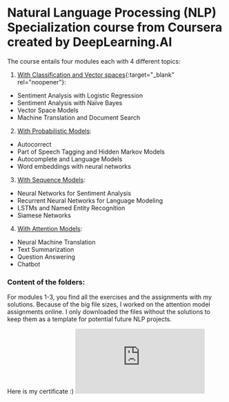 # Natural Language Processing (NLP) Specialization course from Coursera created by DeepLearning.AI

The course entails four modules each with 4 different topics:

1. [With Classification and Vector spaces](https://www.coursera.org/learn/classification-vector-spaces-in-nlp?specialization=natural-language-processing){:target="_blank" rel="noopener"}:
+ Sentiment Analysis with Logistic Regression
+ Sentiment Analysis with Naïve Bayes
+ Vector Space Models
+ Machine Translation and Document Search

2. [With Probabilistic Models](https://www.coursera.org/learn/probabilistic-models-in-nlp#syllabus):
+ Autocorrect
+ Part of Speech Tagging and Hidden Markov Models
+ Autocomplete and Language Models
+ Word embeddings with neural networks

3. [With Sequence Models](https://www.coursera.org/learn/sequence-models-in-nlp#syllabus):
+ Neural Networks for Sentiment Analysis
+ Recurrent Neural Networks for Language Modeling
+ LSTMs and Named Entity Recognition
+ Siamese Networks

4. [With Attention Models](https://www.coursera.org/learn/attention-models-in-nlp#syllabus):
+ Neural Machine Translation
+ Text Summarization
+ Question Answering
+ Chatbot

### Content of the folders:
For modules 1-3, you find all the exercises and the assignments with my solutions. Because of the big file sizes, I worked on the attention model assignments online. I only downloaded the files without the solutions to keep them as a template for potential future NLP projects.

Here is my certificate :)
![Gülçin Vardar NLP Certificate](https://github.com/gulcinvardar/nlp_specialization_coursera_deeplearningai/blob/main/NLP%20Course%20certificate.pdf)